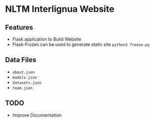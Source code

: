 # NLTM Interlignua Website

## Features

* Flask application to Build Webstie
* Flask-Frozen can be used to generate static site
    `python3 freeze.py`

## Data Files

* `about.json`
* `models.json`
* `datasets.json`
* `team.json`

## TODO

* Improve Documentation